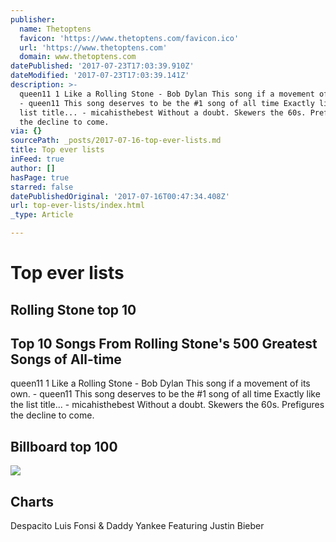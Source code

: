 ```yaml
---
publisher:
  name: Thetoptens
  favicon: 'https://www.thetoptens.com/favicon.ico'
  url: 'https://www.thetoptens.com'
  domain: www.thetoptens.com
datePublished: '2017-07-23T17:03:39.910Z'
dateModified: '2017-07-23T17:03:39.141Z'
description: >-
  queen11 1 Like a Rolling Stone - Bob Dylan This song if a movement of its own.
  - queen11 This song deserves to be the #1 song of all time Exactly like the
  list title... - micahisthebest Without a doubt. Skewers the 60s. Prefigures
  the decline to come.
via: {}
sourcePath: _posts/2017-07-16-top-ever-lists.md
title: Top ever lists
inFeed: true
author: []
hasPage: true
starred: false
datePublishedOriginal: '2017-07-16T00:47:34.408Z'
url: top-ever-lists/index.html
_type: Article

---
```

# Top ever lists

## Rolling Stone top 10

<article style=""><h1>Top 10 Songs From Rolling Stone's 500 Greatest Songs of All-time</h1><p>queen11 1 Like a Rolling Stone - Bob Dylan This song if a movement of its own. - queen11 This song deserves to be the #1 song of all time Exactly like the list title... - micahisthebest Without a doubt. Skewers the 60s. Prefigures the decline to come.</p></article>

## Billboard top 100

<article style=""><img src="https://imgflo.herokuapp.com/graph/2b2431f8e7ba7b0/3e2b689b1818b054570bf79f50dd934e/noop.jpg?input=http%3A%2F%2Fwww.billboard.com%2Ffiles%2Fstyles%2Ftop_cover%2Fpublic%2Fmedia%2Ffifth-y7sz-harmony-bb17-cover-si9-2017-billboard-400.jpg" /><h1>Charts</h1><p>Despacito Luis Fonsi &amp; Daddy Yankee Featuring Justin Bieber</p></article>
